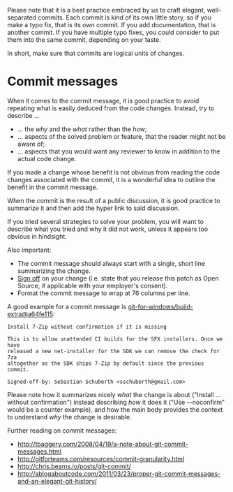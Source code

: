 Please note that it is a best practice embraced by us to craft elegant, well-separated commits. Each commit is kind of its own little story, so if you make a typo fix, that is its own commit. If you add documentation, that is another commit. If you have multiple typo fixes, you could consider to put them into the same commit, depending on your taste.

In short, make sure that commits are logical units of changes.

# Commit messages

When it comes to the commit message, it is good practice to avoid repeating what is easily deduced from the code changes. Instead, try to describe ...
- ... the *why* and the *what* rather than the *how*;
- ... aspects of the solved problem or feature, that the reader might not be aware of;
- ... aspects that you would want any reviewer to know in addition to the actual code change.

If you made a change whose benefit is not obvious from reading the code changes associated with the commit, it is a wonderful idea to outline the benefit in the commit message.

When the commit is the result of a public discussion, it is good practice to summarize it and then add the hyper link to said discussion.

If you tried several strategies to solve your problem, you will want to describe what you tried and why it did not work, unless it appears too obvious in hindsight.

Also important:
- The commit message should always start with a single, short line summarizing the change.
- [Sign off](https://github.com/git/git/blob/v2.5.0/Documentation/SubmittingPatches#L234-L286) on your change (i.e. state that you release this patch as Open Source, if applicable with your employer's consent).
- Format the commit message to wrap at 76 columns per line.

A good example for a commit message is [git-for-windows/build-extra@a64fe115](github.com/git-for-windows/build-extra/commit/a64fe115d901cab775c881bd1624218ac28de4d4):

```
Install 7-Zip without confirmation if it is missing
    
This is to allow unattended CI builds for the SFX installers. Once we have
released a new net-installer for the SDK we can remove the check for 7za
altogether as the SDK ships 7-Zip by default since the previous commit.

Signed-off-by: Sebastian Schuberth <sschuberth@gmail.com>
```

Please note how it summarizes nicely *what* the change is about ("Install ... without confirmation") instead describing *how* it does it ("Use --noconfirm" would be a counter example), and how the main body provides the context to understand *why* the change is desirable.

Further reading on commit messages:

- http://tbaggery.com/2008/04/19/a-note-about-git-commit-messages.html
- http://gitforteams.com/resources/commit-granularity.html
- http://chris.beams.io/posts/git-commit/
- http://ablogaboutcode.com/2011/03/23/proper-git-commit-messages-and-an-elegant-git-history/